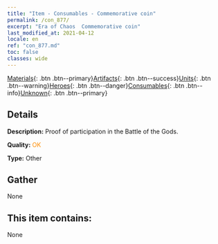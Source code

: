 ```yaml
---
title: "Item - Consumables - Commemorative coin"
permalink: /con_877/
excerpt: "Era of Chaos  Commemorative coin"
last_modified_at: 2021-04-12
locale: en
ref: "con_877.md"
toc: false
classes: wide
---
```

 [Materials](/){: .btn .btn--primary}[Artifacts](/Artifacts/){: .btn .btn--success}[Units](/Units/){: .btn .btn--warning}[Heroes](/Heroes/){: .btn .btn--danger}[Consumables](/Consumables/){: .btn .btn--info}[Unknown](/Unknown/){: .btn .btn--primary}

## Details
 **Description:** Proof of participation in the Battle of the Gods.

 **Quality:** <span style="color: #FF8C00">OK</span>

 **Type:** Other

## Gather

  None

## This item contains:

  None

